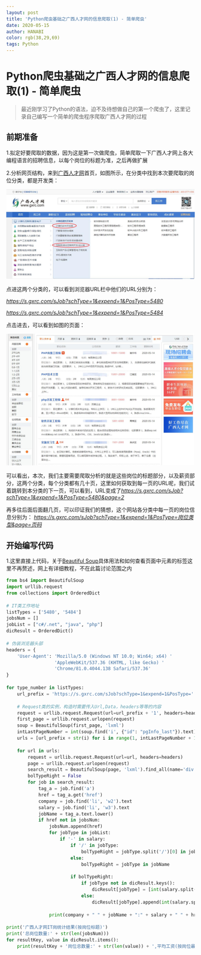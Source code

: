 ```yaml
---
layout: post
title: 'Python爬虫基础之广西人才网的信息爬取(1) - 简单爬虫'
date: 2020-05-15
author: HANABI
color: rgb(38,29,69)
tags: Python
---
```

# Python爬虫基础之广西人才网的信息爬取(1) - 简单爬虫

> 最近刚学习了Python的语法，迫不及待想做自己的第一个爬虫了，这里记录自己编写一个简单的爬虫程序爬取广西人才网的过程

## 前期准备

1.拟定好要爬取的数据，因为这是第一次做爬虫，简单爬取一下广西人才网上各大编程语言的招聘信息，以每个岗位的标题为准，之后再做扩展

2.分析网页结构，来到[广西人才网](https://www.gxrc.com/)首页，如图所示，在分类中找到本次要爬取的岗位分类，都是开发类：

![](\assets\gxrc_1.jpg)

点进这两个分类的，可以看到浏览器URL栏中他们的URL分别为：

*https://s.gxrc.com/sJob?schType=1&expend=1&PosType=5480*

*https://s.gxrc.com/sJob?schType=1&expend=1&PosType=5484*

点击进去，可以看到如图的页面：

![](\assets\gxrc_2.jpg)

可以看出，本次，我们主要需要爬取分析的就是这些岗位的标题部分，以及薪资部分，这两个分类，每个分类都有几十页，这里如何获取到每一页的URL呢，我们试着跳转到本分类的下一页，可以看到，URL变成了*https://s.gxrc.com/sJob?schType=1&expend=1&PosType=5480&page=2*

再多往后面后面翻几页，可以印证我们的猜想，这个网站各分类中每一页的岗位信息分别为：
*https://s.gxrc.com/sJob?schType=1&expend=1&PosType=岗位类型&page=页码*


## 开始编写代码

1.这里直接上代码，关于[Beautiful Soup](https://www.crummy.com/software/BeautifulSoup/bs4/doc.zh/)具体用法和如何查看页面中元素的标签这里不再赘述，网上有详细教程，不在此篇讨论范围之内

```python 
from bs4 import BeautifulSoup
import urllib.request
from collections import OrderedDict

# IT类工作地址
listTypes = ['5480', '5484']
jobsNum = []
jobList = ["c#/.net", "java", "php"]
dicResult = OrderedDict()

# 伪装浏览器头部
headers = {
    'User-Agent': 'Mozilla/5.0 (Windows NT 10.0; Win64; x64) '
                  'AppleWebKit/537.36 (KHTML, like Gecko) '
                  'Chrome/81.0.4044.138 Safari/537.36'
}

for type_number in listTypes:
    url_prefix = 'https://s.gxrc.com/sJob?schType=1&expend=1&PosType=' + type_number + '&page='

    # Request类的实例，构造时需要传入Url,Data，headers等等的内容
    request = urllib.request.Request(url=url_prefix + '1', headers=headers)
    first_page = urllib.request.urlopen(request)
    soup = BeautifulSoup(first_page, 'lxml')
    intLastPageNumber = int(soup.find('i', {"id": "pgInfo_last"}).text)
    urls = [url_prefix + str(i) for i in range(1, intLastPageNumber + 1)]

    for url in urls:
        request = urllib.request.Request(url=url, headers=headers)
        page = urllib.request.urlopen(request)
        search_result = BeautifulSoup(page, 'lxml').find_all(name='div', attrs='rlOne')
        bolTypeRight = False
        for job in search_result:
            tag_a = job.find('a')
            href = tag_a.get('href')
            company = job.find('li', 'w2').text
            salary = job.find('li', 'w3').text
            jobName = tag_a.text.lower()
            if href not in jobsNum:
                jobsNum.append(href)
                for jobType in jobList:
                    if '-' in salary:
                        if '/' in jobType:
                            bolTypeRight = jobType.split('/')[0] in jobName or jobType.split('/')[1] in jobName
                        else:
                            bolTypeRight = jobType in jobName

                        if bolTypeRight:
                            if jobType not in dicResult.keys():
                                dicResult[jobType] = [int(salary.split('-')[0])]
                            else:
                                dicResult[jobType].append(int(salary.split('-')[0]))

                print(company + " " + jobName + ":" + salary + " " + href)

print('广西人才网IT岗统计结果(按岗位标题)')
print('总岗位数量:' + str(len(jobsNum)))
for resultKey, value in dicResult.items():
    print(resultKey + '岗位总数量:' + str(len(value)) + ',平均工资(按岗位最低工资为准):' + str(sum(value) / len(value)))
```

